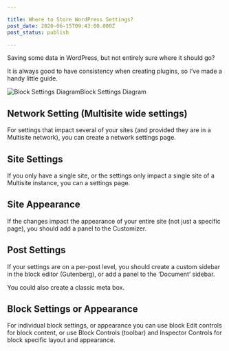 ```yaml
---

title: Where to Store WordPress Settings?
post_date: 2020-06-15T09:43:00.000Z
post_status: publish

---
```


Saving some data in WordPress, but not entirely sure where it should go?

It is always good to have consistency when creating plugins, so I’ve made a handy little guide.

![Block Settings Diagram](https://cdn.hashnode.com/res/hashnode/image/upload/v1639990069010/QN3ru7Zn-.png)Block Settings Diagram

Network Setting (Multisite wide settings)
-----------------------------------------

For settings that impact several of your sites (and provided they are in a Multisite network), you can create a network settings page.

Site Settings
-------------

If you only have a single site, or the settings only impact a single site of a Multisite instance, you can a settings page.

Site Appearance
---------------

If the changes impact the appearance of your entire site (not just a specific page), you should add a panel to the Customizer.

Post Settings
-------------

If your settings are on a per-post level, you should create a custom sidebar in the block editor (Gutenberg), or add a panel to the ‘Document’ sidebar.

You could also create a classic meta box.

Block Settings or Appearance
----------------------------

For individual block settings, or appearance you can use block Edit controls for block content, or use Block Controls (toolbar) and Inspector Controls for block specific layout and appearance.